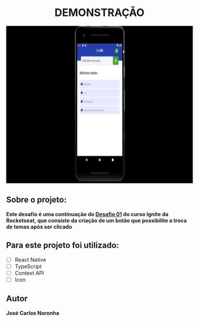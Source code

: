 <h1 align="center">
  DEMONSTRAÇÃO
</h1>

<p align="center">
  <img src="./src/assets/demoDesafio02.gif" alt="demo-mobile" height="425">
</p>

## Sobre o projeto: 
**Este desafio é uma continuação do [Desafio 01](https://github.com/JoseCarlos33/Desafio01-Trilha-React-Native-Rocketseat-Ignite) do curso Ignite da Rocketseat, que consiste da criação de um botão que possibilite a troca de temas após ser clicado**

## Para este projeto foi utilizado:

* [ ] React Native
* [ ] TypeScript
* [ ] Context API
* [ ] Icon

## Autor

**José Carlos Noronha**